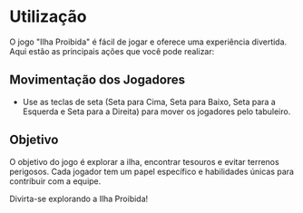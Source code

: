 # Utilização

O jogo "Ilha Proibida" é fácil de jogar e oferece uma experiência divertida. Aqui estão as principais ações que você pode realizar:

## Movimentação dos Jogadores

- Use as teclas de seta (Seta para Cima, Seta para Baixo, Seta para a Esquerda e Seta para a Direita) para mover os jogadores pelo tabuleiro.

## Objetivo

O objetivo do jogo é explorar a ilha, encontrar tesouros e evitar terrenos perigosos. Cada jogador tem um papel específico e habilidades únicas para contribuir com a equipe.

Divirta-se explorando a Ilha Proibida!